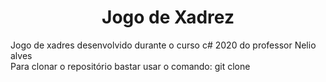 <h1 align="center">Jogo de Xadrez</h1>

<p align="left">
  Jogo de xadres desenvolvido durante o curso c# 2020 do professor Nelio alves
  <br>
  Para clonar o repositório bastar usar o comando: git clone
</p>
